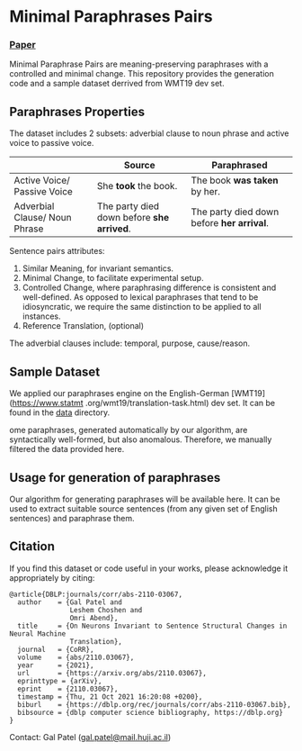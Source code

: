 # Minimal Paraphrases Pairs
### [Paper](https://arxiv.org/abs/2110.03067)

Minimal Paraphrase Pairs are meaning-preserving paraphrases with a controlled and minimal change.
This repository provides the generation code and a sample dataset derrived from WMT19 dev set.


## Paraphrases Properties
The dataset includes 2 subsets: adverbial clause to noun phrase and active voice to passive voice.

|                               | Source                                      | Paraphrased                                 |
|-------------------------------|---------------------------------------------|---------------------------------------------|
| Active Voice/ Passive Voice   | She **took** the book.                      | The book **was taken** by her.              |
| Adverbial Clause/ Noun Phrase | The party died down before **she arrived**. | The party died down before **her arrival**. |

Sentence pairs attributes:
1. Similar Meaning, for invariant semantics.
2. Minimal Change, to facilitate experimental setup.
3. Controlled Change, where paraphrasing difference is consistent and well-defined. As opposed to 
lexical paraphrases that tend to be idiosyncratic, we require the same distinction to be applied to all instances.
4. Reference Translation, (optional)

The adverbial clauses include: temporal, purpose, cause/reason.

## Sample Dataset
We applied our paraphrases engine on the English-German [WMT19](https://www.statmt
.org/wmt19/translation-task.html) dev set. It can be found in the [data](data) directory.

ome paraphrases, generated automatically by our algorithm, are syntactically well-formed, but also 
anomalous. Therefore, we manually filtered the data provided here.

## Usage for generation of paraphrases
Our algorithm for generating paraphrases will be available here. It can be used to extract 
suitable source sentences (from any given set of English sentences) and paraphrase them.

## Citation

If you find this dataset or code useful in your works, please acknowledge it
appropriately by citing:

```
@article{DBLP:journals/corr/abs-2110-03067,
  author    = {Gal Patel and
               Leshem Choshen and
               Omri Abend},
  title     = {On Neurons Invariant to Sentence Structural Changes in Neural Machine
               Translation},
  journal   = {CoRR},
  volume    = {abs/2110.03067},
  year      = {2021},
  url       = {https://arxiv.org/abs/2110.03067},
  eprinttype = {arXiv},
  eprint    = {2110.03067},
  timestamp = {Thu, 21 Oct 2021 16:20:08 +0200},
  biburl    = {https://dblp.org/rec/journals/corr/abs-2110-03067.bib},
  bibsource = {dblp computer science bibliography, https://dblp.org}
}
```

Contact: Gal Patel (gal.patel@mail.huji.ac.il)

